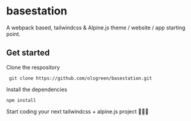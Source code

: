 # basestation

A webpack based, tailwindcss & Alpine.js theme / website / app starting point.

## Get started

Clone the respository

     git clone https://github.com/olsgreen/basestation.git
     

Install the dependencies

    npm install

Start coding your next tailwindcss + alpine.js project  🚀🤘🏽
